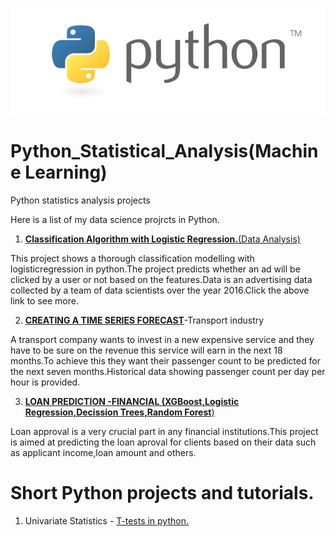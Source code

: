![GitHub Logo](/loanPredictiongraphs/python1.png)
# Python_Statistical_Analysis(Machine Learning)

Python statistics analysis projects

Here is a list of my data science projrcts in Python.

1.  [**Classification Algorithm with Logistic Regression.**(Data Analysis)](https://github.com/GeorgeOduor/Python_Statistical_Analysis/blob/master/projects/logisticreg/Classification%20Algorithm%20with%20Logistic%20Regression..md)

This project shows a thorough classification modelling with logisticregression in python.The project predicts whether an ad will be clicked by a user or not based on the features.Data is an advertising data collected by a team of data scientists over the year 2016.Click the above link to see more.

2.  [**CREATING A TIME SERIES FORECAST**](https://github.com/GeorgeOduor/Python_Statistical_Analysis/blob/master/projects/timeseries.md)-Transport industry

A transport company wants to invest in a new expensive service and they have to be sure on the revenue this service will earn in the next 18 months.To achieve this they want their passenger count to be predicted for the next seven months.Historical data showing passenger count per day per hour is provided.

3.  [**LOAN PREDICTION -FINANCIAL (XGBoost,Logistic Regression,Decission Trees,Random Forest**)](https://github.com/GeorgeOduor/Python_Statistical_Analysis/blob/master/projects/loanprediction%20notebook.md)

Loan approval is a very crucial part in any financial institutions.This project is aimed at predicting the loan aproval for clients based on their data such as applicant income,loan amount and others.

# Short Python projects and tutorials.

1. Univariate Statistics - [T-tests in python.](https://github.com/GeorgeOduor/Python_Statistical_Analysis/blob/master/projects/t-tests.ipynb)

